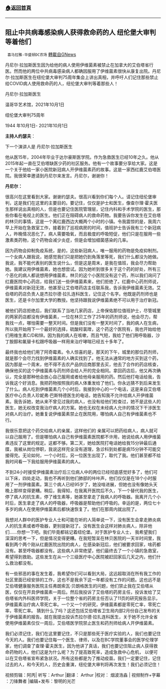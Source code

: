 ###  [:house:返回首頁](https://github.com/ourhimalayas/txt)
---


## 阻止中共病毒感染病人获得救命药的人 纽伦堡大审判等着他们
` 喜马拉雅-华盛顿DC农场` [轉載自GNews](https://gnews.org/zh-hans/1606880/)

丹尼尔·拉加斯医生因为给他的病人使用伊维菌素被禁止在加拿大的艾伯塔省行医。然而他的两位中共病毒感染病人都确因服用了伊维菌素很快从康复出院。丹尼尔·拉加斯医生在纽伦堡大审判75周年集会上讲出真相，并呼吁人们记住那些禁止给COVID病人使用救命药的人，纽伦堡大审判等着那些人！

丹尼尔·拉加斯医生

温哥华艺术馆，2021年10月1日

纽伦堡大审判75周年

1944 年10月1日- 2021年10月1日

**主持人约瑟夫**：

下一个演讲人是 丹尼尔·拉加斯医生

他从医15年，2004年毕业于达尔豪斯医学院。作为急救医生已经10年之久。他从2015年起一直在艾伯塔缺医少药的社区服务。他有一个故事要分享给大家。这是一个关于他给一家小医院新冠病人开伊维菌素药的故事。这是一家西红鹿艾伯塔医院。我很荣幸邀请到丹尼尔来发言。丹尼尔，谢谢你！

**丹尼尔：**

很高兴在这里看到大家。谢谢约瑟夫。很高兴看到你们每个人。请记住纽伦堡审判，这是我们在这里的主要目的。要记住，仅仅是护士和医生，像查尔理·霍夫医生那样说出真相的人，但是也要记住医院管理层，记住内科和手术学院的医生，那些你看在电视上的医生。他们正在阻碍病人的救命药物。我要告诉你发生在艾伯塔的林贝的事情，这是一个离红鹿西边大概两个小时的小镇。令我震惊的是，我周六早上开始在急救室工作，接着到了巡视病房的时间，值班护士告诉我有三个新冠病人，昨晚情况恶化了。病人需要吸氧，而且极度的呼吸短促，他们只是在服用一些激素类药物，这个药物会减少炎症，但是会增加细菌感染的几率。

因为药物会抑制免疫系统，是的，这些新冠病人，唯一服用的药物是免疫抑制剂。一个女病人跟我说，她感觉我们只是把她仍到角落里等死，我们什么都没为她做。我说，我不能代表别的医生说什么，但是这是周末，是我在值班，我会尽力帮助她。我建议用伊维菌素，她也想尝试。因为她听到很多关于这个药的好处，所有三个恶化的病人都说想用伊维菌素，林贝的这个小医院没有这个药，所以我们询问了红鹿医院中心药店，给我们送一些伊维菌素来，他们拒绝了。红鹿中心药剂师说，伊维菌素对新冠无效，他甚至让艾伯塔药店主任联系我，告诉我伊维菌素无效。艾伯塔的药店负责人是杰拉尔德·拉扎连科医生，记住这个名字。他既是药剂师也是医生，还是卡尔加里大学的教授。他坚持跟我说伊维菌素绝不可以用于治疗新冠。

被他们药店拒绝后，我们联系了当地几家药店，上帝保佑那位值班护士，尽管城里的两家药店都没有伊维菌素，一位在林贝工作了25年的药剂师说，他会尽力，帮我找一点，哪怕需要一整天时间。但是我们没有一整天时间了，我的病人在生病，所以我开始用下一个最好的选择，硫酸羟氯喹，这个药这个医院有，我也开始给他们用维生素C/D和锌。因为我的病人在咳嗽，而且气短，我给了他们用呼吸器，沙丁胺醇和氟替卡松跟呼吸器一样用来治疗哮喘已经五十多年了。

最终我也给他们用了阿奇霉素。令人惊喜的是，那天的下午，城里的那位药剂师，就是那个会尽力找到伊维菌素的人确实找到了。他无法从通常的地方买到这个药，因为那是一个周末，他不得不去农产品供应商那里去买，他去了合作的药店核查，确保他买的这个伊维菌素与药剂师会给人开的完全相同。拿回药店后，他又再次确认，完全是那种他会放心自己服用或者给他母亲服用的药。然后他打电话给我，告诉我这个好消息。我把药物按照我的病人体重发给了他们。你永远猜不到后来发生了什么。病人吃到伊维菌素几个小时后，我接到中心的一个电话，这是来自艾伯塔医疗中心负责人珍妮弗·巴斯特德医生的电话，她告知我不允许给病人开伊维菌素。我告诉她，她从来不曾见过我的病人，也没有给他们检查过，她不是这些人的医生，她无权改变我治疗病人的方案。她也无权在未经病人允许的情况下干涉医生对病人的治疗。她重复说伊维菌素禁止在医院用，哪怕病人自己有伊维菌素也不行。

我很乐意把这个药交给病人的亲属，这样他们的 亲属可以把药给病人，病人就可以自己服用了。但是哪怕病人自己有伊维菌素医院都不许用，她说给病人用伊维菌素违反了这里的规定。这都不够。第二天，她给医院打电话她给我15分钟最后通牒，我被从岗位停职，我说这样完全没有道理，急诊科到处都是病15分钟不可能交接得完。无论如何，一个小时后，另一位医生出现了，取代了我。他们甚至都不给我时间看一下我给服用伊维菌素的病人。

不到24小时接受伊维菌素治疗后三位病人中的两位已经彻底感觉好多了，他们可以下床，四处走动，我也不再听到他们肺部的咔咔声，他们仅仅是在18个小时服用了一剂伊维菌素。第三个病人已经95岁了，她没啥进展，但她也没有像她头天晚上那样变得更糟。稍后，我得知，在我离开医院后不久，下一个替代我的医生，停了病人的抗生素，停了维生素等，她甚至拿走了我病人的呼吸器。我离开几个小时后，医生拿走了病人的呼吸器，呼吸器是帮助他们呼吸的。幸运的是，两位七十多岁的病人在使用伊维菌素后都快速恢复了。他们在那周内就出院了。

我想对人群中的医护专业人士和可能在听的人简单说一下，没有医生会拿走肺炎病人的抗生素或者呼吸器，更别提新冠了。没有医生会这样对肺炎病人，除非他们……你想一下吧。我们毕竟都铭记着纽伦堡。对于医护专业人士， 我希望我们深深的思考一下，但是情况变得更糟。在我短暂呆在林贝医院的一天半时间里，我看到两个两个刚从红鹿医院出院的病人，在感染新冠后，他们被要求回家，啥药都没有。甚至呼吸器都没有。这些病人非常绝望，他们最终去了一个小镇的急救室，希望得到救助。这些发生在从一个三级医疗中心医院被赶回家后几天之内，他们什么救治都没有。

有一些邪恶的事在发生着，我希望你们可以看到大局，这远超取消在所有我工作的社区里面已经安排的工作，这也不是我余下这一年都没有工作的问题。这也远不是艾伯塔健康服务医院主任弗朗索瓦·贝朗格医生的问题，他们禁止我在艾伯塔从医，仅仅在开具伊维菌素一周后。然后我投诉了艾伯塔的药房主任，投诉发给了艾伯塔省内外科医师学院，关于一位整个省的药房主任否认了11页的研究报告显示，伊维菌素治疗病人零死亡率。一个又一个的研究，伊维菌素都是零死亡率，零死亡率，零死亡率。 猜到什么了吗？这还包括艾伯塔省卫生局内部2月份自己发布的关于伊维菌素的报告。就在我提出投诉杰拉尔德·拉扎连科医生，关于她不允许全省使用伊维菌素仅仅一周后，艾伯塔医学院禁止医生和药剂师给病人开伊维菌素。

我们必须记住，我们在这里要记住，不只是那些死于医疗实验的人，我们也要记住今天的人。我们也要记住每一个医生、律师，以及在BC学院董事会的医学伦理学家，他们调查了查理·霍夫医生，因为他讲了真话，我们也要记住阻止病人获得救命药物的人，他们这是为什么呢？为了提高致死率，造成急救中心危机， 以便可以在艾伯塔省宣布紧急状况。所有这些都是为了推动疫苗。我们一定要记住，记住过去的人，和今天的人，历史会重演，纽伦堡大审判将再次发生！我们必须记住！

视频剪辑：阿丙| 听写：Arthur |翻译： Arthur |校对： 烟波浩淼 | 视频制作+字幕 ：刀锋舞者 |编辑+发布：黎明的光芒
